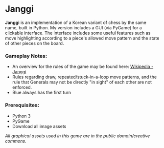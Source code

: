 # Janggi

**Janggi** is an implementation of a Korean variant of chess by the same name, 
built in Python. My version includes a GUI (via PyGame) for a 
clickable interface. The interface includes some useful features such as 
move highlighting according to a piece's allowed move pattern and the state 
of other pieces on the board.

### Gameplay Notes:
<ul>
<li>An overview for the rules of the game may be found here: <a href="https://en.wikipedia.org/wiki/Janggi"> Wikipedia - Janggi</a> </li>
<li>Rules regarding draw, repeated/stuck-in-a-loop move patterns, and the rule that Generals may not be directly "in sight" of each other are not enforced.</li>
<li>Blue always has the first turn</li>
</ul>

### Prerequisites:
<ul>
<li>Python 3</li>
<li>PyGame</li>
<li>Download all image assets</li>
</ul>

<i>All graphical assets used in this game are in the public domain/creative commons.</i>

